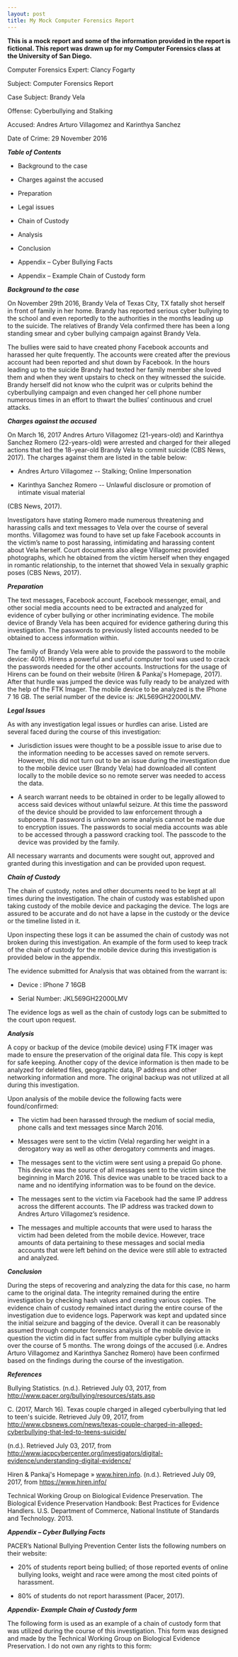 ```yaml
---
layout: post
title: My Mock Computer Forensics Report
---
```

**This is a mock report and some of the information provided in the report is fictional. This report was drawn up for my Computer Forensics class at the University of San Diego.**

Computer Forensics Expert: Clancy Fogarty

Subject: Computer Forensics Report

Case Subject: Brandy Vela

Offense: Cyberbullying and Stalking

Accused: Andres Arturo Villagomez and Karinthya Sanchez

Date of Crime: 29 November 2016

***Table of Contents***

* Background to the case

* Charges against the accused

* Preparation

* Legal issues

* Chain of Custody

* Analysis

* Conclusion

* Appendix – Cyber Bullying Facts

* Appendix – Example Chain of Custody form


***Background to the case***

On November 29th 2016, Brandy Vela of Texas City, TX fatally shot herself in front of family in her home. Brandy has reported serious cyber bullying to the school and even reportedly to the authorities in the months leading up to the suicide. The relatives of Brandy Vela confirmed there has been a long standing smear and cyber bullying campaign against Brandy Vela.

The bullies were said to have created phony Facebook accounts and harassed her quite frequently. The accounts were created after the previous account had been reported and shut down by Facebook. In the hours leading up to the suicide Brandy had texted her family member she loved them and when they went upstairs to check on they witnessed the suicide. Brandy herself did not know who the culprit was or culprits behind the cyberbullying campaign and even changed her cell phone number numerous times in an effort to thwart the bullies’ continuous and cruel attacks.

***Charges against the accused***

On March 16, 2017 Andres Arturo Villagomez (21-years-old) and Karinthya Sanchez Romero (22-years-old) were arrested and charged for their alleged actions that led the 18-year-old Brandy Vela to commit suicide (CBS News, 2017).  The charges against them are listed in the table below:

* Andres Arturo Villagomez -- Stalking; Online Impersonation

* Karinthya Sanchez Romero -- Unlawful disclosure or promotion of intimate visual material

(CBS News, 2017).

Investigators have stating Romero made numerous threatening and harassing calls and text messages to Vela over the course of several months. Villagomez was found to have set up fake Facebook accounts in the victim’s name to post harassing, intimidating and harassing content about Vela herself. Court documents also allege Villagomez provided photographs, which he obtained from the victim herself when they engaged in romantic relationship, to the internet that showed Vela in sexually graphic poses (CBS News, 2017).

***Preparation***

The text messages, Facebook account, Facebook messenger, email, and other social media accounts need to be extracted and analyzed for evidence of cyber bullying or other incriminating evidence. The mobile device of Brandy Vela has been acquired for evidence gathering during this investigation. The passwords to previously listed accounts needed to be obtained to access information within.

The family of Brandy Vela were able to provide the password to the mobile device: 4010. Hirens a powerful and useful computer tool was used to crack the passwords needed for the other accounts. Instructions for the usage of Hirens can be found on their website (Hiren & Pankaj's Homepage, 2017).  After that hurdle was jumped the device was fully ready to be analyzed with the help of the FTK Imager.
The mobile device to be analyzed is the IPhone 7 16 GB. The serial number of the device is: JKL569GH22000LMV.

***Legal Issues***

As with any investigation legal issues or hurdles can arise. Listed are several faced during the course of this investigation:

* Jurisdiction issues were thought to be a possible issue to arise due to the information needing to be accesses saved on remote servers. However, this did not turn out to be an issue during the investigation due to the mobile device user (Brandy Vela) had downloaded all content locally to the mobile device so no remote server was needed to access the data.

* A search warrant needs to be obtained in order to be legally allowed to access said devices without unlawful seizure. At this time the password of the device should be provided to law enforcement through a subpoena. If password is unknown some analysis cannot be made due to encryption issues. The passwords to social media accounts was able to be accessed through a password cracking tool. The passcode to the device was provided by the family.

All necessary warrants and documents were sought out, approved and granted during this investigation and can be provided upon request.

***Chain of Custody***

The chain of custody, notes and other documents need to be kept at all times during the investigation. The chain of custody was established upon taking custody of the mobile device and packaging the device. The logs are assured to be accurate and do not have a lapse in the custody or the device or the timeline listed in it.

Upon inspecting these logs it can be assumed the chain of custody was not broken during this investigation. An example of the form used to keep track of the chain of custody for the mobile device during this investigation is provided below in the appendix.

The evidence submitted for Analysis that was obtained from the warrant is:
* Device :	IPhone 7 16GB 		

* Serial Number:  JKL569GH22000LMV

The evidence logs as well as the chain of custody logs can be submitted to the court upon request.

***Analysis***

A copy or backup of the device (mobile device) using FTK imager was made to ensure the preservation of the original data file. This copy is kept for safe keeping. Another copy of the device information is then made to be analyzed for deleted files, geographic data, IP address and other networking information and more. The original backup was not utilized at all during this investigation.

Upon analysis of the mobile device the following facts were found/confirmed:
* The victim had been harassed through the medium of social media, phone calls and text messages since March 2016.

* Messages were sent to the victim (Vela) regarding her weight in a derogatory way as well as other derogatory comments and images.

* The messages sent to the victim were sent using a prepaid Go phone. This device was the source of all messages sent to the victim since the beginning in March 2016. This device was unable to be traced back to a name and no identifying information was to be found on the device.

* The messages sent to the victim via Facebook had the same IP address across the different accounts. The IP address was tracked down to Andres Arturo Villagomez’s residence.

* The messages and multiple accounts that were used to harass the victim had been deleted from the mobile device. However, trace amounts of data pertaining to these messages and social media accounts that were left behind on the device were still able to extracted and analyzed.

***Conclusion***

During the steps of recovering and analyzing the data for this case, no harm came to the original data. The integrity remained during the entire investigation by checking hash values and creating various copies. The evidence chain of custody remained intact during the entire course of the investigation due to evidence logs. Paperwork was kept and updated since the initial seizure and bagging of the device. Overall it can be reasonably assumed through computer forensics analysis of the mobile device in question the victim did in fact suffer from multiple cyber bullying attacks over the course of 5 months. The wrong doings of the accused (i.e. Andres Arturo Villagomez and Karinthya Sanchez Romero) have been confirmed based on the findings during the course of the investigation.

***References***

Bullying Statistics. (n.d.). Retrieved July 03, 2017, from http://www.pacer.org/bullying/resources/stats.asp

C. (2017, March 16). Texas couple charged in alleged cyberbullying that led to teen's suicide. Retrieved July 09, 2017, from http://www.cbsnews.com/news/texas-couple-charged-in-alleged-cyberbullying-that-led-to-teens-suicide/

(n.d.). Retrieved July 03, 2017, from http://www.iacpcybercenter.org/investigators/digital-evidence/understanding-digital-evidence/

Hiren & Pankaj's Homepage » www.hiren.info. (n.d.). Retrieved July 09, 2017, from https://www.hiren.info/

Technical Working Group on Biological Evidence Preservation. The Biological Evidence Preservation Handbook: Best Practices for Evidence Handlers. U.S. Department of Commerce, National Institute of Standards and Technology. 2013.

***Appendix – Cyber Bullying Facts***

PACER’s National Bullying Prevention Center lists the following numbers on their website:

* 20% of students report being bullied; of those reported events of online bullying looks, weight and race were among the most cited points of harassment.

* 80% of students do not report harassment
(Pacer, 2017).

***Appendix- Example Chain of Custody form***

The following form is used as an example of a chain of custody form that was utilized during the course of this investigation. This form was designed and made by the Technical Working Group on Biological Evidence Preservation. I do not own any rights to this form:
